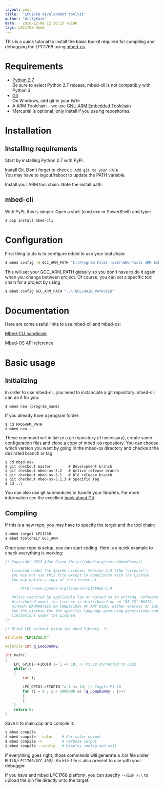 ```yaml
---
layout: post
title:  "LPC1768 development toolkit"
author: "WillyKaze"
date:   2016-12-08 12:16:25 +0100
tags: LPC1768 mbed
---
```

This is a quick tutorial to install the basic toolkit required for compiling and debugging the LPC1768 using [mbed-os][mbed-os].

# Requirements

* [Python 2.7](https://www.python.org/downloads/)  
  Be sure to select Python 2.7 release, mbed-cli is not compatibly with Python 3
* [Git](https://git-scm.com/downloads/)  
  On Windows, add git to your `PATH`
* A ARM Toolchain – we use [GNU ARM Embedded Toolchain](https://launchpad.net/gcc-arm-embedded)
* Mercurial is optional, only install if you use hg repositories.


# Installation

## Installing requirements
Start by installing Python 2.7 with PyPi.

Install Git. Don't forget to check `▢ Add git to your PATH`  
You may have to logout/reboot to update the PATH variable.

Install your ARM tool chain. Note the install path.

## mbed-cli

With PyPi, this is simple. Open a shell (cmd.exe or PowerShell) and type:

```sh
$ pip install mbed-cli
```

# Configuration

First thing to do is to configure mbed to use your tool chain:

```sh
$ mbed config -G GCC_ARM_PATH "C:\Program Files (x86)\GNU Tools ARM Embedded\5.4 2016q3\bin"
```

This will set your GCC_ARM_PATH globally so you don't have to do it again when you change between project.
Of course, you can set a specific tool chain for a project by using

```sh
$ mbed config GCC_ARM_PATH "..\TOOLCHAIN_PATH\bin"
```

# Documentation

Here are some useful links to use mbed-cli and mbed-os:

[Mbed-CLI handbook][mbed-cli-handbook]

[Mbed-OS API reference][mbed-os-api-reference]

# Basic usage

## Initializing

In order to use mbed-cli, you need to instanciate a git repository. mbed-cli can do it for you:

```shell
$ mbed new [program_name]
```

If you already have a program folder:

```shell
$ cd PROGRAM_PATH
$ mbed new .
```

These command will initialize a git repository (if necessary), create some configuration files and clone a copy of mbed-os repository.
You can choose which version you want by going in the mbed-os directory and checkout the desirated branch or tag:

```shell
$ cd mbed-os\
$ git checkout master        # Development branch
$ git checkout mbed-os-5.2   # Active release branch
$ git checkout mbed-os-5.1   # Old release branch
$ git checkout mbed-os-5.2.3 # Specific tag
$ cd ..\
```

You can also use git submodules to handle your libraries.
For more information see the excellent [book about Git](https://git-scm.com/book/en/v2/Git-Tools-Submodules)

## Compiling

If this is a new repo, you may have to specify the target and the tool chain:
```sh
$ mbed target LPC1768
$ mbed toolchair GCC_ARM
```

Once your repo is setup, you can start coding. Here is a quick example to check everything is working:

```cpp
/* Copyright 2012 Adam Green (http://mbed.org/users/AdamGreen/)

   Licensed under the Apache License, Version 2.0 (the "License");
   you may not use this file except in compliance with the License.
   You may obtain a copy of the License at

       http://www.apache.org/licenses/LICENSE-2.0

   Unless required by applicable law or agreed to in writing, software
   distributed under the License is distributed on an "AS IS" BASIS,
   WITHOUT WARRANTIES OR CONDITIONS OF ANY KIND, either express or implied.
   See the License for the specific language governing permissions and
   limitations under the License.
*/

/* Blink LED without using the mbed library. */

#include "LPC17xx.h"

volatile int g_LoopDummy;

int main() 
{
    LPC_GPIO1->FIODIR |= 1 << 18; // P1.18 connected to LED1
    while(1)
    {
        int i;
        
        LPC_GPIO1->FIOPIN ^= 1 << 18; // Toggle P1.18
        for (i = 0 ; i < 5000000 && !g_LoopDummy ; i++)
        {
        }
    }
    return 0;
}
```

Save it to main.cpp and compile it:

```bash
$ mbed compile
$ mbed compile --color    # For color output
$ mbed compile -v         # Verbose output
$ mbed compile --config   # Display config and exit
```

If everything goes right, those commands will generate a .bin file under `BUILD/LPC1768/GCC_ARM/`.
An ELF file is also present to use with your debugger.

If you have and mbed LPC1768 platform, you can specify `--disk F:\` to upload the bin file directly onto the target.


[mbed-os]: https://github.com/ARMmbed/mbed-os
[mbed-cli]: https://github.com/ARMmbed/mbed-cli
[mbed-os-api-reference]: https://docs.mbed.com/docs/mbed-os-api-reference/en/5.2/
[mbed-cli-handbook]: https://docs.mbed.com/docs/mbed-os-handbook/en/5.2/dev_tools/cli/
